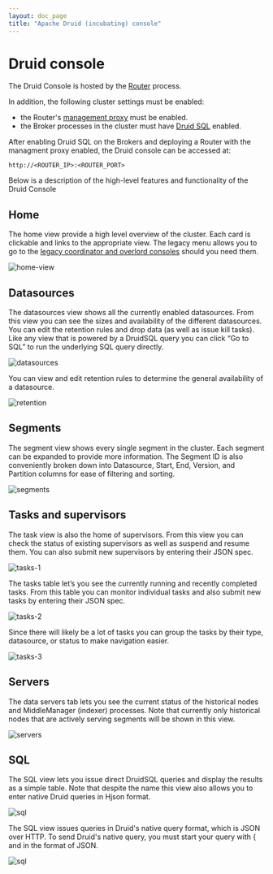 ```yaml
---
layout: doc_page
title: "Apache Druid (incubating) console"
---
```


<!--
  ~ Licensed to the Apache Software Foundation (ASF) under one
  ~ or more contributor license agreements.  See the NOTICE file
  ~ distributed with this work for additional information
  ~ regarding copyright ownership.  The ASF licenses this file
  ~ to you under the Apache License, Version 2.0 (the
  ~ "License"); you may not use this file except in compliance
  ~ with the License.  You may obtain a copy of the License at
  ~
  ~   http://www.apache.org/licenses/LICENSE-2.0
  ~
  ~ Unless required by applicable law or agreed to in writing,
  ~ software distributed under the License is distributed on an
  ~ "AS IS" BASIS, WITHOUT WARRANTIES OR CONDITIONS OF ANY
  ~ KIND, either express or implied.  See the License for the
  ~ specific language governing permissions and limitations
  ~ under the License.
  -->

# Druid console

The Druid Console is hosted by the [Router](../development/router.html) process.

In addition, the following cluster settings must be enabled:

- the Router's [management proxy](../development/router.html#enabling-the-management-proxy) must be enabled.
- the Broker processes in the cluster must have [Druid SQL](../querying/sql.html) enabled.

After enabling Druid SQL on the Brokers and deploying a Router with the managment proxy enabled, the Druid console can be accessed at:

```
http://<ROUTER_IP>:<ROUTER_PORT>
```

Below is a description of the high-level features and functionality of the Druid Console

## Home

The home view provide a high level overview of the cluster. Each card is clickable and links to the appropriate view. The legacy menu allows you to go to the [legacy coordinator and overlord consoles](./management-uis.html#legacy-consoles) should you need them.

![home-view](./img/01-home-view.png)

## Datasources

The datasources view shows all the currently enabled datasources. From this view you can see the sizes and availability of the different datasources. You can edit the retention rules and drop data (as well as issue kill tasks).
Like any view that is powered by a DruidSQL query you can click “Go to SQL” to run the underlying SQL query directly.

![datasources](./img/02-datasources.png)

You can view and edit retention rules to determine the general availability of a datasource.

![retention](./img/03-retention.png)

## Segments

The segment view shows every single segment in the cluster. Each segment can be expanded to provide more information. The Segment ID is also conveniently broken down into Datasource, Start, End, Version, and Partition columns for ease of filtering and sorting.

![segments](./img/04-segments.png)

## Tasks and supervisors

The task view is also the home of supervisors. From this view you can check the status of existing supervisors as well as suspend and resume them. You can also submit new supervisors by entering their JSON spec.

![tasks-1](./img/05-tasks-1.png)

The tasks table let’s you see the currently running and recently completed tasks. From this table you can monitor individual tasks and also submit new tasks by entering their JSON spec.

![tasks-2](./img/06-tasks-2.png)

Since there will likely be a lot of tasks you can group the tasks by their type, datasource, or status to make navigation easier.

![tasks-3](./img/07-tasks-3.png)

## Servers

The data servers tab lets you see the current status of the historical nodes and MiddleManager (indexer) processes. Note that currently only historical nodes that are actively serving segments will be shown in this view.

![servers](./img/08-servers.png)

## SQL

The SQL view lets you issue direct DruidSQL queries and display the results as a simple table. Note that despite the name this view also allows you to enter native Druid queries in Hjson format.

![sql](./img/09-sql-1.png)

The SQL view issues queries in Druid's native query format, which is JSON over HTTP. To send Druid's native query, you must start your query with { and in the format of JSON.

![sql](./img/10-sql-2.png)
